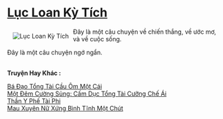 <a href="https://truyenwiki.net/luc-loan-ky-tich.35334/" title="Lục Loan Kỳ Tích"><h1>Lục Loan Kỳ Tích</h1></a><div style="display:table"><img align="right" style="float: left; padding: 10px;" src="https://truyenwiki.net/a/img/str/src/35334.jpg" alt="Lục Loan Kỳ Tích">Đây là một câu chuyện về chiến thắng, về ước mơ, và về cuộc sống.<p></p> Đây là một câu chuyện ngớ ngẩn.</div><p><br><b>Truyện Hay Khác :</b></p><a href="https://truyenwiki.net/ba-dao-tong-tai-cau-om-mot-cai.36558/" alt="Bá Đạo Tổng Tài Cầu Ôm Một Cái">Bá Đạo Tổng Tài Cầu Ôm Một Cái</a><br/><a href="https://sangtacviet.wordpress.com/2020/10/22/mot-dem-cuong-sung-cam-duc-tong-tai-cuong-che-ai/" alt="Một Đêm Cường Sủng: Cấm Dục Tổng Tài Cưỡng Chế Ái">Một Đêm Cường Sủng: Cấm Dục Tổng Tài Cưỡng Chế Ái</a><br/><a href="https://github.com/nownovels/wikidich/tree/master/truyenhay/41141" alt="Thần Y Phế Tài Phi">Thần Y Phế Tài Phi</a><br/><a href="https://github.com/nownovels/wikidich/tree/master/truyenhay/34996" alt="Mau Xuyên Nữ Xứng Bình Tĩnh Một Chút">Mau Xuyên Nữ Xứng Bình Tĩnh Một Chút</a><br/>